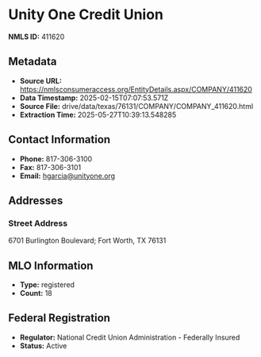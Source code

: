# Unity One Credit Union

**NMLS ID:** 411620

## Metadata
- **Source URL:** https://nmlsconsumeraccess.org/EntityDetails.aspx/COMPANY/411620
- **Data Timestamp:** 2025-02-15T07:07:53.571Z
- **Source File:** drive/data/texas/76131/COMPANY/COMPANY_411620.html
- **Extraction Time:** 2025-05-27T10:39:13.548285

## Contact Information
- **Phone:** 817-306-3100
- **Fax:** 817-306-3101
- **Email:** hgarcia@unityone.org

## Addresses
### Street Address
6701 Burlington Boulevard; Fort Worth, TX 76131

## MLO Information
- **Type:** registered
- **Count:** 18

## Federal Registration
- **Regulator:** National Credit Union Administration - Federally Insured
- **Status:** Active
